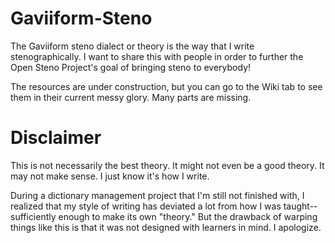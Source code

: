 # Gaviiform-Steno
The Gaviiform steno dialect or theory is the way that I write stenographically. I want to share this with people in order to further the Open Steno Project's goal of bringing steno to everybody!

The resources are under construction, but you can go to the Wiki tab to see them in their current messy glory. Many parts are missing.

# Disclaimer
This is not necessarily the best theory. It might not even be a good theory. It may not make sense. I just know it's how I write. 

During a dictionary management project that I'm still not finished with, I realized that my style of writing has deviated a lot from how I was taught--sufficiently enough to make its own "theory." But the drawback of warping things like this is that it was not designed with learners in mind. I apologize.
